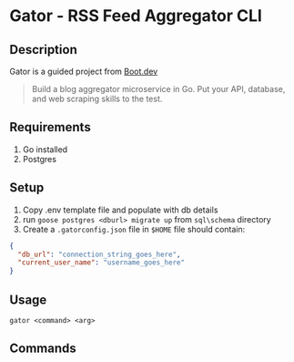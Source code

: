 # Gator - RSS Feed Aggregator CLI

## Description

Gator is a guided project from [Boot.dev](https://www.boot.dev/courses/build-blog-aggregator-golang)

> Build a blog aggregator microservice in Go. Put your API, database, and web scraping skills to the test.

## Requirements

1. Go installed
2. Postgres

## Setup

1. Copy .env template file and populate with db details
2. run `goose postgres <dburl> migrate up` from `sql\schema` directory
3. Create a `.gatorconfig.json` file in `$HOME` file should contain:

```JSON
{
  "db_url": "connection_string_goes_here",
  "current_user_name": "username_goes_here"
}
```

## Usage

`gator <command> <arg>`

## Commands
